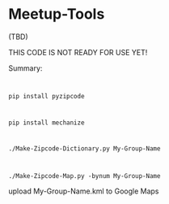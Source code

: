 # Meetup-Tools

(TBD)

THIS CODE IS NOT READY FOR USE YET!

Summary:
<code>

pip install pyzipcode

pip install mechanize

./Make-Zipcode-Dictionary.py My-Group-Name

./Make-Zipcode-Map.py -bynum My-Group-Name
</code>

upload My-Group-Name.kml to Google Maps
